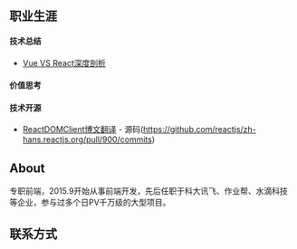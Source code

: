 ## 职业生涯

#### 技术总结
* [Vue VS React深度剖析](https://github.com/hexiaokang/Blog/issues/1)

#### 价值思考

#### 技术开源
* [ReactDOMClient博文翻译](https://zh-hans.reactjs.org/docs/react-dom-client.html) - 源码(https://github.com/reactjs/zh-hans.reactjs.org/pull/900/commits)

## About
专职前端，2015.9开始从事前端开发，先后任职于科大讯飞、作业帮、水滴科技等企业，参与过多个日PV千万级的大型项目。

## 联系方式
